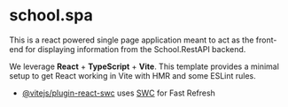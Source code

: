 # school.spa
This is a react powered single page application meant to act as the front-end for displaying information from the School.RestAPI backend.

We leverage **React** + **TypeScript** + **Vite**. This template provides a minimal setup to get React working in Vite with HMR and some ESLint rules.

- [@vitejs/plugin-react-swc](https://github.com/vitejs/vite-plugin-react-swc) uses [SWC](https://swc.rs/) for Fast Refresh
